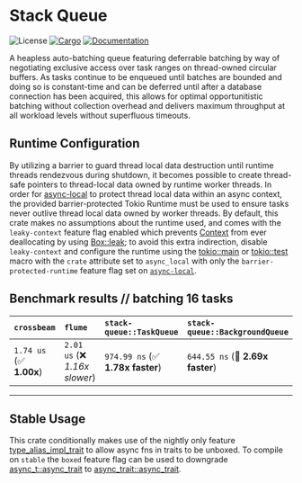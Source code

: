 # Stack Queue
![License](https://img.shields.io/badge/license-MIT-green.svg)
[![Cargo](https://img.shields.io/crates/v/stack-queue.svg)](https://crates.io/crates/stack-queue)
[![Documentation](https://docs.rs/stack-queue/badge.svg)](https://docs.rs/stack-queue)

A heapless auto-batching queue featuring deferrable batching by way of negotiating exclusive access over task ranges on thread-owned circular buffers. As tasks continue to be enqueued until batches are bounded and doing so is constant-time and can be deferred until after a database connection has been acquired, this allows for optimal opportunitistic batching without collection overhead and delivers maximum throughput at all workload levels without superfluous timeouts.

## Runtime Configuration

By utilizing a barrier to guard thread local data destruction until runtime threads rendezvous during shutdown, it becomes possible to create thread-safe pointers to thread-local data owned by runtime worker threads. In order for [async-local](https://docs.rs/async-local) to protect thread local data within an async context, the provided barrier-protected Tokio Runtime must be used to ensure tasks never outlive thread local data owned by worker threads. By default, this crate makes no assumptions about the runtime used, and comes with the `leaky-context` feature flag enabled which prevents [Context<T>](https://docs.rs/async-local/latest/async_local/struct.Context.html) from ever deallocating by using [Box::leak](https://doc.rust-lang.org/std/boxed/struct.Box.html#method.leak); to avoid this extra indirection, disable `leaky-context` and configure the runtime using the [tokio::main](https://docs.rs/tokio/latest/tokio/attr.main.html) or [tokio::test](https://docs.rs/tokio/latest/tokio/attr.test.html) macro with the `crate` attribute set to `async_local` with only the `barrier-protected-runtime` feature flag set on [`async-local`](https://docs.rs/async-local).

## Benchmark results // batching 16 tasks

| `crossbeam`             | `flume`                        | `stack-queue::TaskQueue`          | `stack-queue::BackgroundQueue`          | `tokio::mpsc`                   |
|:------------------------|:-------------------------------|:----------------------------------|:----------------------------------------|:------------------------------- |
| `1.74 us` (✅ **1.00x**) | `2.01 us` (❌ *1.16x slower*)   | `974.99 ns` (✅ **1.78x faster**)  | `644.55 ns` (🚀 **2.69x faster**)        | `1.96 us` (❌ *1.13x slower*)    |

---

## Stable Usage

This crate conditionally makes use of the nightly only feature [type_alias_impl_trait](https://rust-lang.github.io/rfcs/2515-type_alias_impl_trait.html) to allow async fns in traits to be unboxed. To compile on `stable` the `boxed` feature flag can be used to downgrade [async_t::async_trait](https://docs.rs/async_t/latest/async_t/attr.async_trait.html) to [async_trait::async_trait](https://docs.rs/async-trait/latest/async_trait).

